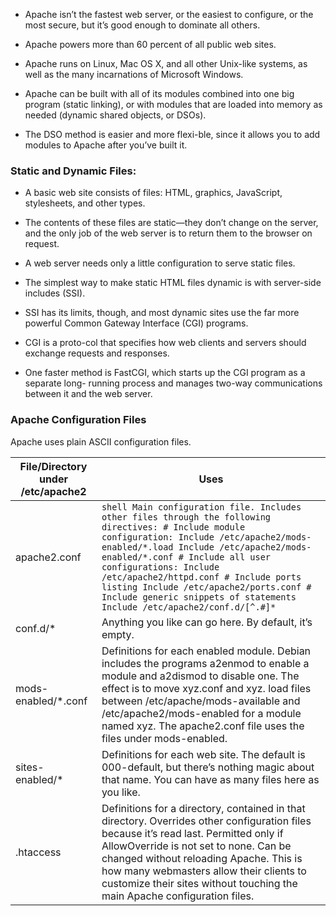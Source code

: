 - Apache isn’t the fastest web server, or the easiest to configure, or the most secure, but it’s good enough to dominate all others.

- Apache powers more than 60 percent of all public web sites.

- Apache runs on Linux, Mac OS X, and all other Unix-like systems, as well as the many incarnations of Microsoft Windows.

- Apache can be built with all of its modules combined into one big program (static linking), or with modules that are loaded into memory as needed (dynamic shared objects, or DSOs). 

- The DSO method is easier and more flexi-ble, since it allows you to add modules to Apache after you’ve built it.

### Static and Dynamic Files:

* A basic web site consists of files: HTML, graphics, JavaScript, stylesheets, and other types. 

* The contents of these files are static—they don’t change on the server, and the only job of the web server is to return them to the browser on request.

* A web server needs only a little configuration to serve static files.

* The simplest way to make static HTML files dynamic is with server-side includes (SSI).

* SSI has its limits, though, and most dynamic sites use the far more powerful Common Gateway Interface (CGI) programs.

* CGI is a proto-col that specifies how web clients and servers should exchange requests and responses.

* One faster method is FastCGI, which starts up the CGI program as a separate long- running process and manages two-way communications between it and the web server.

### Apache Configuration Files

Apache uses plain ASCII configuration files.
 
 
| File/Directory under /etc/apache2 | Uses |
| --- | --- |
| apache2.conf | ```shell Main configuration file. Includes other files through the following directives: # Include module configuration: Include /etc/apache2/mods-enabled/*.load Include /etc/apache2/mods-enabled/*.conf # Include all user configurations: Include /etc/apache2/httpd.conf # Include ports listing Include /etc/apache2/ports.conf # Include generic snippets of statements Include /etc/apache2/conf.d/[^.#]*```|
| conf.d/* | Anything you like can go here. By default, it’s empty.|
| mods-enabled/*.conf | Definitions for each enabled module. Debian includes the programs a2enmod to enable a module and a2dismod to disable one. The effect is to move xyz.conf and xyz. load files between /etc/apache/mods-available and /etc/apache2/mods-enabled for a module named xyz. The apache2.conf file uses the files under mods-enabled. |
| sites-enabled/* | Definitions for each web site. The default is 000-default, but there’s nothing magic about that name. You can have as many files here as you like.|
| .htaccess | Definitions for a directory, contained in that directory. Overrides other configuration files because it’s read last. Permitted only if AllowOverride is not set to none. Can be changed without reloading Apache. This is how many webmasters allow their clients to customize their sites without touching the main Apache configuration files.|

